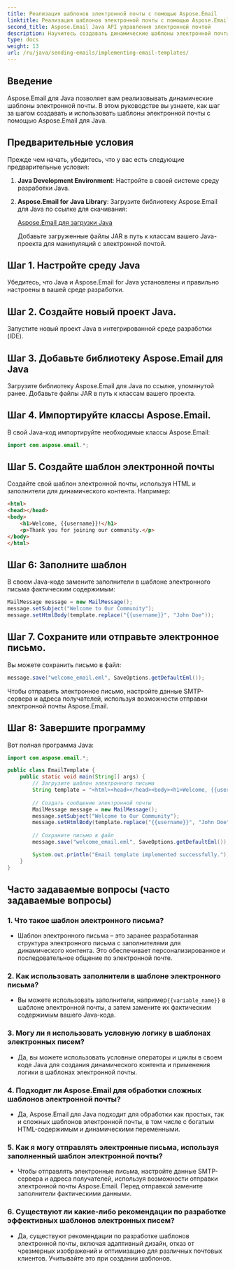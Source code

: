 ```yaml
---
title: Реализация шаблонов электронной почты с помощью Aspose.Email
linktitle: Реализация шаблонов электронной почты с помощью Aspose.Email
second_title: Aspose.Email Java API управления электронной почтой
description: Научитесь создавать динамические шаблоны электронной почты с помощью Aspose.Email для Java. Подробное руководство с примерами кода и часто задаваемыми вопросами для эффективного общения по электронной почте.
type: docs
weight: 13
url: /ru/java/sending-emails/implementing-email-templates/
---
```


## Введение

Aspose.Email для Java позволяет вам реализовывать динамические шаблоны электронной почты. В этом руководстве вы узнаете, как шаг за шагом создавать и использовать шаблоны электронной почты с помощью Aspose.Email для Java.

## Предварительные условия

Прежде чем начать, убедитесь, что у вас есть следующие предварительные условия:

1. **Java Development Environment**: Настройте в своей системе среду разработки Java.

2. **Aspose.Email for Java Library**: Загрузите библиотеку Aspose.Email для Java по ссылке для скачивания:

   [Aspose.Email для загрузки Java](https://releases.aspose.com/email/java/)

   Добавьте загруженные файлы JAR в путь к классам вашего Java-проекта для манипуляций с электронной почтой.

## Шаг 1. Настройте среду Java

Убедитесь, что Java и Aspose.Email for Java установлены и правильно настроены в вашей среде разработки.

## Шаг 2. Создайте новый проект Java.

Запустите новый проект Java в интегрированной среде разработки (IDE).

## Шаг 3. Добавьте библиотеку Aspose.Email для Java

Загрузите библиотеку Aspose.Email для Java по ссылке, упомянутой ранее. Добавьте файлы JAR в путь к классам вашего проекта.

## Шаг 4. Импортируйте классы Aspose.Email.

В свой Java-код импортируйте необходимые классы Aspose.Email:

```java
import com.aspose.email.*;
```

## Шаг 5. Создайте шаблон электронной почты

Создайте свой шаблон электронной почты, используя HTML и заполнители для динамического контента. Например:

```html
<html>
<head></head>
<body>
    <h1>Welcome, {{username}}!</h1>
    <p>Thank you for joining our community.</p>
</body>
</html>
```

## Шаг 6: Заполните шаблон

В своем Java-коде замените заполнители в шаблоне электронного письма фактическим содержимым:

```java
MailMessage message = new MailMessage();
message.setSubject("Welcome to Our Community");
message.setHtmlBody(template.replace("{{username}}", "John Doe"));
```

## Шаг 7. Сохраните или отправьте электронное письмо.

Вы можете сохранить письмо в файл:

```java
message.save("welcome_email.eml", SaveOptions.getDefaultEml());
```

Чтобы отправить электронное письмо, настройте данные SMTP-сервера и адреса получателей, используя возможности отправки электронной почты Aspose.Email.

## Шаг 8: Завершите программу

Вот полная программа Java:

```java
import com.aspose.email.*;

public class EmailTemplate {
    public static void main(String[] args) {
        // Загрузите шаблон электронного письма
        String template = "<html><head></head><body><h1>Welcome, {{username}}!</h1><p>Thank you for joining our community.</p></body></html>";
        
        // Создать сообщение электронной почты
        MailMessage message = new MailMessage();
        message.setSubject("Welcome to Our Community");
        message.setHtmlBody(template.replace("{{username}}", "John Doe"));
        
        // Сохраните письмо в файл
        message.save("welcome_email.eml", SaveOptions.getDefaultEml());

        System.out.println("Email template implemented successfully.");
    }
}
```

## Часто задаваемые вопросы (часто задаваемые вопросы)

### 1. Что такое шаблон электронного письма?
   - Шаблон электронного письма – это заранее разработанная структура электронного письма с заполнителями для динамического контента. Это обеспечивает персонализированное и последовательное общение по электронной почте.

### 2. Как использовать заполнители в шаблоне электронного письма?
   -  Вы можете использовать заполнители, например`{{variable_name}}` в шаблоне электронной почты, а затем замените их фактическим содержимым вашего Java-кода.

### 3. Могу ли я использовать условную логику в шаблонах электронных писем?
   - Да, вы можете использовать условные операторы и циклы в своем коде Java для создания динамического контента и применения логики в шаблонах электронной почты.

### 4. Подходит ли Aspose.Email для обработки сложных шаблонов электронной почты?
   - Да, Aspose.Email для Java подходит для обработки как простых, так и сложных шаблонов электронной почты, в том числе с богатым HTML-содержимым и динамическими переменными.

### 5. Как я могу отправлять электронные письма, используя заполненный шаблон электронной почты?
   - Чтобы отправлять электронные письма, настройте данные SMTP-сервера и адреса получателей, используя возможности отправки электронной почты Aspose.Email. Перед отправкой замените заполнители фактическими данными.

### 6. Существуют ли какие-либо рекомендации по разработке эффективных шаблонов электронных писем?
   - Да, существуют рекомендации по разработке шаблонов электронной почты, включая адаптивный дизайн, отказ от чрезмерных изображений и оптимизацию для различных почтовых клиентов. Учитывайте это при создании шаблонов.
